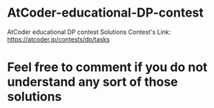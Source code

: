 # AtCoder-educational-DP-contest
AtCoder educational DP contest Solutions
Contest's Link: https://atcoder.jp/contests/dp/tasks
# Feel free to comment if you do not understand any sort of those solutions
